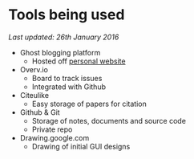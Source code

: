 Tools being used
====
*Last updated: 26th January 2016*

* Ghost blogging platform
  * Hosted off [personal website](lauramcollins.co.uk/blog)
* Overv.io
  * Board to track issues
  * Integrated with Github
* Citeulike
  * Easy storage of papers for citation
* Github & Git
  * Storage of notes, documents and source code
  * Private repo
* Drawing.google.com
  * Drawing of initial GUI designs

